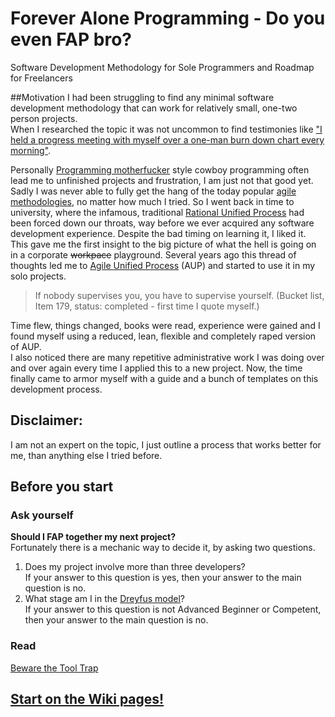 # Forever Alone Programming - Do you even FAP bro?
Software Development Methodology for Sole Programmers and Roadmap for Freelancers

##Motivation
I had been struggling to find any minimal software development methodology that can work for relatively small, one-two person projects.  
When I researched the topic it was not uncommon to find testimonies like ["I held a progress meeting with myself over a one-man burn down chart every morning"](http://programmers.stackexchange.com/questions/59713/best-development-methodology-for-one-person).  

Personally [Programming motherfucker](http://programming-motherfucker.com/) style cowboy programming often lead me to unfinished projects and frustration, I am just not that good yet. Sadly I was never able to fully get the hang of the today popular [agile methodologies](https://en.wikipedia.org/wiki/Agile_software_development), no matter how much I tried. So I went back in time to university, where the infamous, traditional [Rational Unified Process](https://en.wikipedia.org/wiki/Rational_Unified_Process) had been forced down our throats, way before we ever acquired any software development experience. Despite the bad timing on learning it, I liked it. This gave me the first insight to the big picture of what the hell is going on in a corporate ~~workpace~~ playground. Several years ago this thread of thoughts led me to [Agile Unified Process](http://www.ambysoft.com/unifiedprocess/agileUP.html) (AUP) and started to use it in my solo projects.  

> If nobody supervises you, you have to supervise yourself. (Bucket list, Item 179, status: completed - first time  I quote myself.)  
  
Time flew, things changed, books were read, experience were gained and I found myself using a reduced, lean, flexible and completely raped version of AUP.  
I also noticed there are many repetitive administrative work I was doing over and over again every time I applied this to a new project. Now, the time finally came to armor myself with a guide and a bunch of templates on this development process.  

## Disclaimer:
I am not an expert on the topic, I just outline a process that works better for me, than anything else I tried before.  

## Before you start

### Ask yourself 
**Should I FAP together my next project?**  
Fortunately there is a mechanic way to decide it, by asking two questions.  
1. Does my project involve more than three developers?  
If your answer to this question is yes, then your answer to the main question is no.  
2. What stage am I in the [Dreyfus model](https://github.com/nopara73/ForeverAloneProgramming/wiki/The-Five-Dreyfus-Model-Stages)?  
If your answer to this question is not Advanced Beginner or Competent, then your answer to the main question is no.  

### Read
[Beware the Tool Trap](https://github.com/nopara73/ForeverAloneProgramming/wiki/Beware-the-Tool-Trap)  

## [Start on the Wiki pages!](https://github.com/nopara73/ForeverAloneProgramming/wiki)
